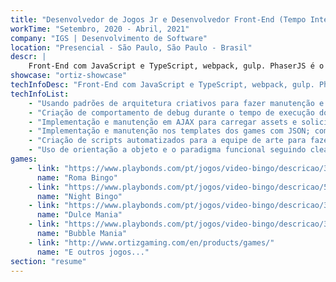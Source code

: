 ```yaml
---
title: "Desenvolvedor de Jogos Jr e Desenvolvedor Front-End (Tempo Integral)"
workTime: "Setembro, 2020 - Abril, 2021"
company: "IGS | Desenvolvimento de Software"
location: "Presencial - São Paulo, São Paulo - Brasil"
descr: |
    Front-End com JavaScript e TypeScript, webpack, gulp. PhaserJS é o principal framework.
showcase: "ortiz-showcase"
techInfoDesc: "Front-End com JavaScript e TypeScript, webpack, gulp. PhaserJS é o principal framework."
techInfoList:
    - "Usando padrões de arquitetura criativos para fazer manutenção e implementações no game framework autoral da própria empresa feito no topo do PhaserJS."
    - "Criação de comportamento de debug durante o tempo de execução do jogo com uma GUI para otimizar a produção e manutenção do jogo."
    - "Implementação e manutenção em AJAX para carregar assets e solicitar os valores de sorteio, dados do jogador do jogo, etc."
    - "Implementação e manutenção nos templates dos games com JSON; comportamentos JSON automatizados para cada jogo; carregamento de scripts para cada jogo com lazy load."
    - "Criação de scripts automatizados para a equipe de arte para fazer uma melhor produção dos recursos de arte dos jogos."
    - "Uso de orientação a objeto e o paradigma funcional seguindo clean code e SOLID."
games:
    - link: "https://www.playbonds.com/pt/jogos/video-bingo/descricao/3726/Roma_Bingo"
      name: "Roma Bingo"
    - link: "https://www.playbonds.com/pt/jogos/video-bingo/descricao/5227/Night_Bingo"
      name: "Night Bingo"
    - link: "https://www.playbonds.com/pt/jogos/video-bingo/descricao/3460/Dulce_Mania"
      name: "Dulce Mania"
    - link: "https://www.playbonds.com/pt/jogos/video-bingo/descricao/3460/Bubble_Mania"
      name: "Bubble Mania"
    - link: "http://www.ortizgaming.com/en/products/games/"
      name: "E outros jogos..."
section: "resume"
---
```

